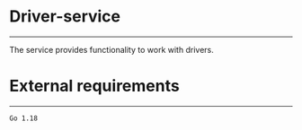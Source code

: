 # Driver-service
***
The service provides functionality to work with drivers.

# External requirements
***
    Go 1.18

